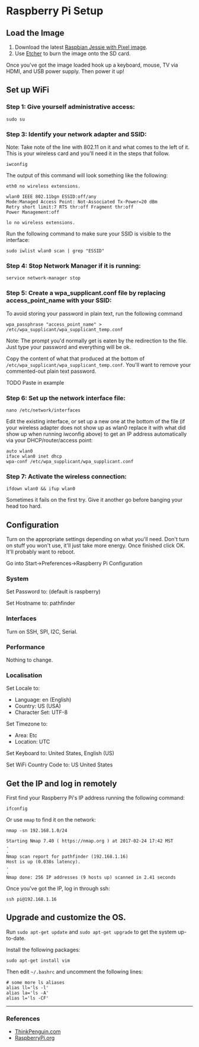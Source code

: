 # Raspberry Pi Setup

## Load the Image

1. Download the latest [Raspbian Jessie with Pixel image](https://downloads.raspberrypi.org/raspbian_latest).
2. Use [Etcher](https://etcher.io/) to burn the image onto the SD card.

Once you've got the image loaded hook up a keyboard, mouse, TV via HDMI, and USB power supply. Then power it up!

## Set up WiFi

### Step 1: Give yourself administrative access:

```
sudo su
```

### Step 3: Identify your network adapter and SSID:

Note: Take note of the line with 802.11 on it and what comes to the left of it. This is your wireless card and you'll need it in the steps that follow.

```
iwconfig
```

The output of this command will look something like the following:

```
eth0 no wireless extensions.

wlan0 IEEE 802.11bgn ESSID:off/any
Mode:Managed Access Point: Not-Associated Tx-Power=20 dBm
Retry short limit:7 RTS thr:off Fragment thr:off
Power Management:off

lo no wireless extensions.
```

Run the following command to make sure your SSID is visible to the interface:

```
sudo iwlist wlan0 scan | grep "ESSID"
```

### Step 4: Stop Network Manager if it is running:

```
service network-manager stop
```

### Step 5: Create a wpa_supplicant.conf file by replacing access_point_name with your SSID:

To avoid storing your password in plain text, run the following command

```
wpa_passphrase "access_point_name" > /etc/wpa_supplicant/wpa_supplicant_temp.conf
```

Note: The prompt you'd normally get is eaten by the redirection to the file. Just type your password and everything will be ok.

Copy the content of what that produced at the bottom of `/etc/wpa_supplicant/wpa_supplicant_temp.conf`. You'll want to remove your commented-out plain text password.

TODO Paste in example

### Step 6: Set up the network interface file:

```
nano /etc/network/interfaces
```

Edit the existing interface, or set up a new one at the bottom of the file (if your wireless adapter does not show up as wlan0 replace it with what did show up when running iwconfig above) to get an IP address automatically via your DHCP/router/access point:

```
auto wlan0
iface wlan0 inet dhcp
wpa-conf /etc/wpa_supplicant/wpa_supplicant.conf
```

### Step 7: Activate the wireless connection:

```
ifdown wlan0 && ifup wlan0
```

Sometimes it fails on the first try. Give it another go before banging your head too hard.

## Configuration

Turn on the appropriate settings depending on what you'll need. Don't turn on stuff you won't use, it'll just take more energy. Once finished click OK. It'll probably want to reboot.

Go into Start->Preferences->Raspberry Pi Configuration

### System

Set Password to: <Your Password> (default is raspberry)

Set Hostname to: pathfinder

### Interfaces

Turn on SSH, SPI, I2C, Serial.

### Performance

Nothing to change.

### Localisation

Set Locale to:

* Language: en (English)
* Country: US (USA)
* Character Set: UTF-8

Set Timezone to:

* Area: Etc
* Location: UTC

Set Keyboard to: United States, English (US)

Set WiFi Country Code to: US United States

## Get the IP and log in remotely

First find your Raspberry Pi's IP address running the following command:

```
ifconfig
```

Or use `nmap` to find it on the network:

```
nmap -sn 192.168.1.0/24

Starting Nmap 7.40 ( https://nmap.org ) at 2017-02-24 17:42 MST
.
.
Nmap scan report for pathfinder (192.168.1.16)
Host is up (0.038s latency).
.
.
Nmap done: 256 IP addresses (9 hosts up) scanned in 2.41 seconds
```

Once you've got the IP, log in through ssh:

```
ssh pi@192.168.1.16
```

## Upgrade and customize the OS.

Run `sudo apt-get update` and `sudo apt-get upgrade` to get the system up-to-date.

Install the following packages:

```
sudo apt-get install vim 
```

Then edit `~/.bashrc` and uncomment the following lines:

```
# some more ls aliases
alias ll='ls -l'
alias la='ls -A'
alias l='ls -CF'
```

----

### References

* [ThinkPenguin.com](https://www.thinkpenguin.com/gnu-linux/how-configure-wifi-card-using-command-line-or-terminal)
* [RaspberryPi.org](https://www.raspberrypi.org/documentation/configuration/wireless/wireless-cli.md)
